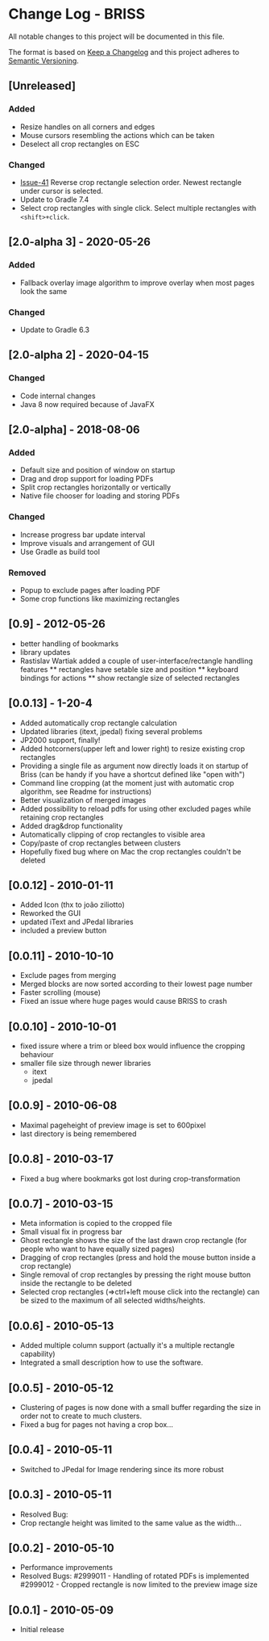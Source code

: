 <!---
 * Copyright 2010 Gerhard Aigner
 * 
 * This file is part of BRISS.
 * 
 * BRISS is free software: you can redistribute it and/or modify it under the
 * terms of the GNU General Public License as published by the Free Software
 * Foundation, either version 3 of the License, or (at your option) any later
 * version.
 * 
 * BRISS is distributed in the hope that it will be useful, but WITHOUT ANY
 * WARRANTY; without even the implied warranty of MERCHANTABILITY or FITNESS FOR
 * A PARTICULAR PURPOSE. See the GNU General Public License for more details.
 * 
 * You should have received a copy of the GNU General Public License along with
 * BRISS. If not, see http://www.gnu.org/licenses/.
--> 

# Change Log - BRISS
All notable changes to this project will be documented in this file.

The format is based on [Keep a Changelog](http://keepachangelog.com/)
and this project adheres to [Semantic Versioning](http://semver.org/).

## [Unreleased]

### Added

* Resize handles on all corners and edges
* Mouse cursors resembling the actions which can be taken
* Deselect all crop rectangles on ESC

### Changed
* [Issue-41](https://github.com/mbaeuerle/Briss-2.0/issues/41) Reverse crop rectangle selection order. Newest rectangle under cursor is selected.
* Update to Gradle 7.4
* Select crop rectangles with single click. Select multiple rectangles with `<shift>+click`.

## [2.0-alpha 3] - 2020-05-26

### Added
* Fallback overlay image algorithm to improve overlay when most pages look the same

### Changed
* Update to Gradle 6.3

## [2.0-alpha 2] - 2020-04-15

### Changed
* Code internal changes
* Java 8 now required because of JavaFX

## [2.0-alpha] - 2018-08-06

### Added
* Default size and position of window on startup
* Drag and drop support for loading PDFs
* Split crop rectangles horizontally or vertically
* Native file chooser for loading and storing PDFs

### Changed
* Increase progress bar update interval
* Improve visuals and arrangement of GUI
* Use Gradle as build tool

### Removed
* Popup to exclude pages after loading PDF
* Some crop functions like maximizing rectangles

## [0.9] - 2012-05-26
 * better handling of bookmarks
* library updates
* Rastislav Wartiak added a couple of user-interface/rectangle handling features
** rectangles have setable size and position
** keyboard bindings for actions
** show rectangle size of selected rectangles

## [0.0.13] - 1-20-4 
* Added automatically crop rectangle calculation
* Updated libraries (itext, jpedal) fixing several problems
* JP2000 support, finally!
* Added hotcorners(upper left and lower right) to resize existing crop rectangles
* Providing a single file as argument now directly loads it on startup of Briss 
     (can be handy if you have a shortcut defined like "open with")
* Command line cropping (at the moment just with automatic crop algorithm,
     see Readme for instructions)
* Better visualization of merged images
* Added possibility to reload pdfs for using other excluded pages while
     retaining crop rectangles
* Added drag&drop functionality
* Automatically clipping of crop rectangles to visible area
* Copy/paste of crop rectangles between clusters 	
* Hopefully fixed bug where on Mac the crop rectangles couldn't be deleted

## [0.0.12] - 2010-01-11
* Added Icon (thx to joão ziliotto)
* Reworked the GUI
* updated iText and JPedal libraries
* included a preview button

## [0.0.11] - 2010-10-10
* Exclude pages from merging
* Merged blocks are now sorted according to their lowest page number
* Faster scrolling (mouse)
* Fixed an issue where huge pages would cause BRISS to crash

## [0.0.10] - 2010-10-01
* fixed issure where a trim or bleed box would influence the cropping behaviour
* smaller file size through newer libraries
  * itext
  * jpedal 

## [0.0.9] - 2010-06-08
* Maximal pageheight of preview image is set to 600pixel
* last directory is being remembered 

## [0.0.8] - 2010-03-17
* Fixed a bug where bookmarks got lost during crop-transformation

## [0.0.7] - 2010-03-15
* Meta information is copied to the cropped file
* Small visual fix in progress bar
* Ghost rectangle shows the size of the last drawn crop rectangle (for people who want to have equally sized pages)
* Dragging of crop rectangles (press and hold the mouse button inside a crop rectangle)
* Single removal of crop rectangles by pressing the right mouse button inside the rectangle to be deleted
* Selected crop rectangles (=>ctrl+left mouse click into the rectangle) can be sized to the maximum of all selected widths/heights.

## [0.0.6] - 2010-05-13
* Added multiple column support (actually it's a multiple rectangle capability)
* Integrated a small description how to use the software.

## [0.0.5] - 2010-05-12
* Clustering of pages is now done with a small buffer regarding the size in order not to create to much clusters.
* Fixed a bug for pages not having a crop box... 

## [0.0.4] - 2010-05-11
* Switched to JPedal for Image rendering since its more robust

## [0.0.3] - 2010-05-11
* Resolved Bug:
* Crop rectangle height was limited to the same value as the width... 

## [0.0.2] - 2010-05-10
* Performance improvements
* Resolved Bugs:
   #2999011 - Handling of rotated PDFs is implemented
   #2999012 - Cropped rectangle is now limited to the preview image size 

## [0.0.1] - 2010-05-09
* Initial release
